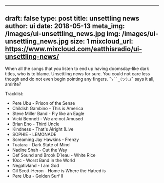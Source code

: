 
---
draft: false
type: post
title: unsettling news
author: ui
date: 2018-05-13
meta_img: /images/ui-unsettling_news.jpg
img: /images/ui-unsettling_news.jpg
size: 1
mixcloud_url: https://www.mixcloud.com/eatthisradio/ui-unsettling-news/
---

When all the songs that you listen to end up having doomsday-like dark titles, who is to blame. Unsettling news for sure. You could not care less though and do not even begin pointing any fingers. ¯`\``_(ツ)`_/¯ says it all, amirite?

Tracklist:

- Pere Ubu - Prison of the Sense
- Childish Gambino - This is America
- Steve Miller Band - Fly like an Eagle
- Vicki Bennett - We are not Amused
- Brian Eno - Third Uncle
- Kindness - That's Alright (Live 
- SOPHIE - LEMONADE
- Screaming Jay Hawkins - Frenzy
- Tuatara - Dark State of Mind
- Nadine Shah - Out the Way
- Def Sound and Brook D`leau - White Rice
- 10cc - Worst Band in the World
- Negativland - I am God
- Gil Scott-Heron - Home is Where the Hatred is
- Pere Ubu - Golden Surf II
